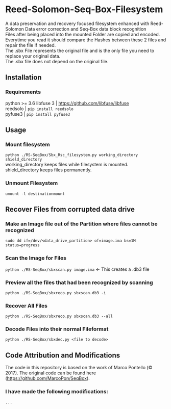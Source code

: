 # Reed-Solomon-Seq-Box-Filesystem
A data preservation and recovery focused filesystem enhanced with Reed-Solomon Data error correction and Seq-Box data block recognition <br/>
Files after being placed into the mounted Folder are copied and encoded. <br/>
Everytime you read it should compare the Hashes between these 2 files and repair the file if needed. <br/>
The .sbx File represents the original file and is the only file you need to replace your original data. <br/>
The .sbx file does not depend on the original file. <br/>

## Installation
### Requirements
python >= 3.6
libfuse 3 | https://github.com/libfuse/libfuse<br/>
reedsolo | `pip install reedsolo`<br/>
pyfuse3 | `pip install pyfuse3`<br/>

## Usage
### Mount filesystem
`python ./RS-SeqBox/Sbx_Rsc_filesystem.py working_directory shield_directory`
<br/>
working_directory keeps files while filesystem is mounted. 
<br/>
shield_directory keeps files permanently.
### Unmount Filesystem
`umount -l destinationmount`

## Recover Files from corrupted data drive
### Make an Image file out of the Partition where files cannot be recognized
`sudo dd if=/dev/<data_drive_partition> of=image.ima bs=1M status=progress`
### Scan the Image for Files
`python ./RS-SeqBox/sbxscan.py image.ima` <- This creates a .db3 file
### Preview all the files that had been recognized by scanning
`python ./RS-SeqBox/sbxreco.py sbxscan.db3 -i`
### Recover All Files
`python ./RS-SeqBox/sbxreco.py sbxscan.db3 --all`
### Decode Files into their normal Fileformat
`python ./RS-SeqBox/sbxdec.py <file to decode>`
## Code Attribution and Modifications
The code in this repository is based on the work of Marco Pontello (© 2017). The original code can be found here (https://github.com/MarcoPon/SeqBox). <br/> 
### I have made the following modifications: <br/>
`...`
